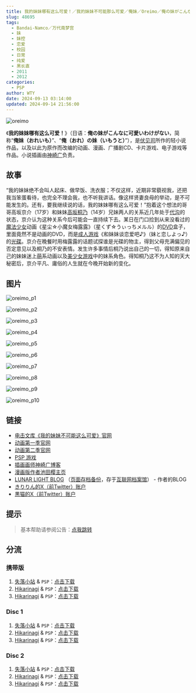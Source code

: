 ```yaml
---
title: 我的妹妹哪有这么可爱！／我的妹妹不可能那么可爱／俺妹／Oreimo／俺の妹がこんなに可愛いわけがない／携带版 Disc 不可能出续作 哪有可能继续
slug: 48695
tags:
  - Bandai-Namco／万代南梦宫
  - 妹
  - 妹控
  - 恋爱
  - 校园
  - 日常
  - 纯爱
  - 黑长直
  - 2011
  - 2012
categories:
  - PSP
author: WTY
date: 2024-09-13 03:14:00
updated: 2024-09-14 21:56:00
---
```


![oreimo](https://static.saop.cc/vns/img/oreimo.webp)

《**我的妹妹哪有这么可爱！**》（日语：**俺の妹がこんなに可愛いわけがない**，简称“**俺妹（おれいも）**”、“**俺（おれ）の妹（いもうと）**”），是[伏见司](https://zh.moegirl.org.cn/伏见司)所作的轻小说作品，以及以此为原作而改编的动画、漫画、广播剧CD、卡片游戏、电子游戏等作品。小说插画由[神崎广](https://zh.moegirl.org.cn/神崎广)负责。

<!-- more -->

## 故事

“我的妹妹绝不会叫人起床、做早饭、洗衣服；不仅这样，近期非常藐视我，还把我当笨蛋看待，也完全不理会我，也不听我讲话。像这样贤妻良母的举动，是不可能发生的。还有，要我继续说的话，我的妹妹哪有这么可爱！”抱着这个想法的哥哥高坂京介（17岁）和妹妹[高坂桐乃](https://zh.wikipedia.org/wiki/高坂桐乃)（14岁）兄妹两人的关系近几年处于[代沟](https://zh.wikipedia.org/wiki/代溝)的状态，京介认为这种关系今后可能会一直持续下去。某日在门口捡到从来没看过的[魔法少女](https://zh.wikipedia.org/wiki/魔法少女)动画《星尘☆小魔女梅露露》（星くず☆うぃっちメルル）的[DVD](https://zh.wikipedia.org/wiki/DVD)盒子，里面竟然不是动画的DVD，而是[成人游戏](https://zh.wikipedia.org/wiki/成人遊戲)《和妹妹谈恋爱吧♪》（妹と恋しよっ♪）的[光碟](https://zh.wikipedia.org/wiki/光碟)。京介在晚餐时用梅露露的话题试探谁是光碟的物主，得到父母充满偏见的否定意见以及桐乃的不安表情。发生许多事情后桐乃说出自己的一切，得知原来自己的妹妹迷上[萌](https://zh.wikipedia.org/wiki/萌)系动画以及[美少女游戏](https://zh.wikipedia.org/wiki/美少女遊戲)中的妹系角色。得知桐乃这不为人知的天大秘密后，京介平凡、庸俗的人生就在今晚开始新的变化。

## 图片

![oreimo_p1](https://static.saop.cc/vns/img/oreimo_p1.webp)

![oreimo_p2](https://static.saop.cc/vns/img/oreimo_p2.webp)

![oreimo_p3](https://static.saop.cc/vns/img/oreimo_p3.webp)

![oreimo_p4](https://static.saop.cc/vns/img/oreimo_p4.webp)

![oreimo_p5](https://static.saop.cc/vns/img/oreimo_p5.webp)

![oreimo_p6](https://static.saop.cc/vns/img/oreimo_p6.webp)

![oreimo_p7](https://static.saop.cc/vns/img/oreimo_p7.webp)

![oreimo_p8](https://static.saop.cc/vns/img/oreimo_p8.webp)

![oreimo_p9](https://static.saop.cc/vns/img/oreimo_p9.webp)

![oreimo_p10](https://static.saop.cc/vns/img/oreimo_p10.webp)

## 链接

- [电击文库《我的妹妹不可能这么可爱》官网](http://oreimo.dengeki.com/)
- [动画第一季官网](https://www.oreimo-anime.com/1st/)
- [动画第二季官网](https://www.oreimo-anime.com/)
- [PSP 游戏](https://oreimo-game.channel.or.jp/)
- [插画画师神崎广博客](http://nekomimi.tabgraphics.under.jp/)
- [漫画版作者池田樱主页](http://www.h2.dion.ne.jp/~page101/)
- [LUNAR LIGHT BLOG](http://fusi.blog10.fc2.com/) （[页面存档备份](https://web.archive.org/web/20201202091056/http://fusi.blog10.fc2.com/)，存于[互联网档案馆](https://zh.wikipedia.org/wiki/互联网档案馆)） - 作者的BLOG
- [きりりん的X（前Twitter）账户](https://twitter.com/kirino_kousaka)
- [黒猫的X（前Twitter）账户](https://twitter.com/kuroneko_daten)

## 提示

> 基本帮助请参阅公告：[点我跳转](/)

## 分流

### 携带版

1. [失落小站](https://www.shinnku.com/) & `PSP`：[点击下载](https://www.shinnku.com/api/download/psp/pspch/401-500/%E6%88%91%E7%9A%84%E5%A6%B9%E5%A6%B9%E4%B8%8D%E5%8F%AF%E8%83%BD%E9%82%A3%E4%B9%88%E5%8F%AF%E7%88%B1%20%E6%90%BA%E5%B8%A6%E7%89%88%20V1.1%20[%E7%AE%80][%E6%B8%B8%E6%88%8F%E5%97%AF%E8%9B%8B&PSP%E5%90%A7%E6%B1%89%E5%8C%96%E7%BB%84&%E4%BF%BA%E5%A6%B9%E5%90%A7]/2500%20-%20%E6%88%91%E7%9A%84%E5%A6%B9%E5%A6%B9%E4%B8%8D%E5%8F%AF%E8%83%BD%E9%82%A3%E4%B9%88%E5%8F%AF%E7%88%B1%20%E6%90%BA%E5%B8%A6%E7%89%88%20V1.1%20[%E7%AE%80]%20[%E6%B8%B8%E6%88%8F%E5%97%AF%E8%9B%8B&PSP%E5%90%A7%E6%B1%89%E5%8C%96%E7%BB%84&%E4%BF%BA%E5%A6%B9%E5%90%A7].iso)
2. [Hikarinagi](https://www.hikarinagi.com/) & `PSP`：[点击下载](https://pan.himoe.uk/s/20PfJ)
3. [Hikarinagi](https://www.hikarinagi.com/) & `PSP`：[点击下载](https://pan.himoe.uk/s/3AnuJ)

### Disc 1

1. [失落小站](https://www.shinnku.com/) & `PSP`：[点击下载](https://www.shinnku.com/api/download/psp/pspch/401-500/%E6%88%91%E7%9A%84%E5%A6%B9%E5%A6%B9%E4%B8%8D%E5%8F%AF%E8%83%BD%E9%82%A3%E4%B9%88%E5%8F%AF%E7%88%B1%20%E4%B8%8D%E5%8F%AF%E8%83%BD%E6%9C%89%E7%BB%AD%E4%BD%9C(UMD%20Disc%201)%20[%E7%AE%80][PSP%E5%90%A7%E6%B1%89%E5%8C%96%E7%BB%84]/2895%20-%20%E6%88%91%E7%9A%84%E5%A6%B9%E5%A6%B9%E4%B8%8D%E5%8F%AF%E8%83%BD%E9%82%A3%E4%B9%88%E5%8F%AF%E7%88%B1%20%E4%B8%8D%E5%8F%AF%E8%83%BD%E6%9C%89%E7%BB%AD%E4%BD%9C(UMD%20Disc%201)%20[%E7%AE%80]%20[PSP%E5%90%A7%E6%B1%89%E5%8C%96%E7%BB%84].iso)
2. [Hikarinagi](https://www.hikarinagi.com/) & `PSP`：[点击下载](https://pan.himoe.uk/s/0xGiD)
3. [Hikarinagi](https://www.hikarinagi.com/) & `PSP`：[点击下载](https://pan.himoe.uk/s/g3lhx)

### Disc 2

1. [失落小站](https://www.shinnku.com/) & `PSP`：[点击下载](https://www.shinnku.com/api/download/psp/pspch/401-500/%E6%88%91%E7%9A%84%E5%A6%B9%E5%A6%B9%E4%B8%8D%E5%8F%AF%E8%83%BD%E9%82%A3%E4%B9%88%E5%8F%AF%E7%88%B1%20%E4%B8%8D%E5%8F%AF%E8%83%BD%E6%9C%89%E7%BB%AD%E4%BD%9C(UMD%20Disc%202)%20[%E7%AE%80][PSP%E5%90%A7%E6%B1%89%E5%8C%96%E7%BB%84&%E8%8B%8F%E5%B8%95%E5%B0%94%E8%8E%8E%E6%B1%89%E5%8C%96%E7%BB%84]/2896%20-%20%E6%88%91%E7%9A%84%E5%A6%B9%E5%A6%B9%E4%B8%8D%E5%8F%AF%E8%83%BD%E9%82%A3%E4%B9%88%E5%8F%AF%E7%88%B1%20%E4%B8%8D%E5%8F%AF%E8%83%BD%E6%9C%89%E7%BB%AD%E4%BD%9C(UMD%20Disc%202)%20[%E7%AE%80]%20[PSP%E5%90%A7%E6%B1%89%E5%8C%96%E7%BB%84&%E8%8B%8F%E5%B8%95%E5%B0%94%E8%8E%8E%E6%B1%89%E5%8C%96%E7%BB%84].iso)
2. [Hikarinagi](https://www.hikarinagi.com/) & `PSP`：[点击下载](https://pan.himoe.uk/s/p3rHN)
3. [Hikarinagi](https://www.hikarinagi.com/) & `PSP`：[点击下载](https://pan.himoe.uk/s/qvRFP)

